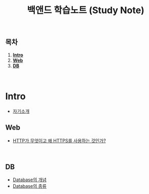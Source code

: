 <div align="center">
  <br />
  <h1>백앤드 학습노트 (Study Note)</h1>
  <br />
</div>

## 목차

1. [**Intro**](#Intro)
2. [**Web**](#Web)
3. [**DB** ](#DB)

<br />

# Intro
- [자기소개](https://github.com/ksj1119/KimSinJoong_Dev_Study_note/blob/main/ksj_study_note/intro/introduce.md)

## Web

- [HTTP가 무엇이고 왜 HTTPS를 사용하는 것인가?](https://github.com/ksj1119/KimSinJoong_Dev_Study_note/blob/main/ksj_study_note/web/WEB_HTTP_HTTPS.md)

<br />

## DB
- [Database의 개념 ](https://github.com/ksj1119/KimSinJoong_Dev_Study_note/blob/main/ksj_study_note/Database/Database_define.md)
- [Database의 종류 ](https://github.com/ksj1119/KimSinJoong_Dev_Study_note/blob/main/ksj_study_note/Database/Database_type.md)
